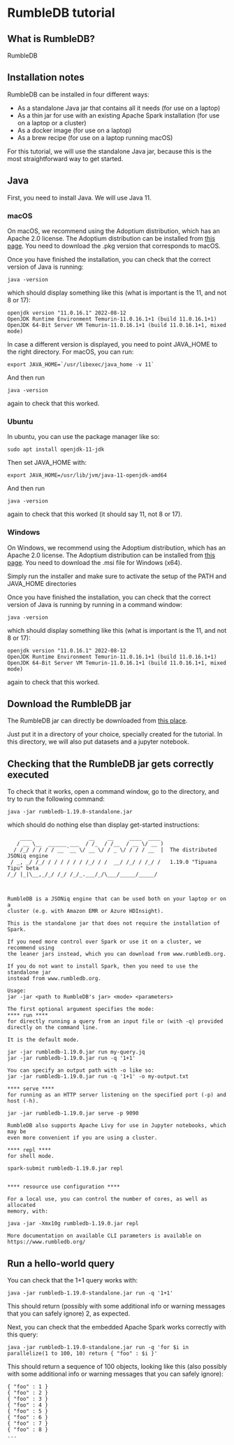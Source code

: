 # RumbleDB tutorial

## What is RumbleDB?

RumbleDB

## Installation notes

RumbleDB can be installed in four different ways:
- As a standalone Java jar that contains all it needs (for use on a laptop)
- As a thin jar for use with an existing Apache Spark installation (for use on a laptop or a cluster)
- As a docker image (for use on a laptop)
- As a brew recipe (for use on a laptop running macOS)

For this tutorial, we will use the standalone Java jar, because this is the most straightforward way to get started.

## Java

First, you need to install Java. We will use Java 11.

### macOS

On macOS, we recommend using the Adoptium distribution, which has an Apache 2.0 license. The Adoptium distribution can be installed from [this page](https://adoptium.net/en-GB/temurin/releases/?version=11). You need to download the .pkg version that corresponds to macOS.

Once you have finished the installation, you can check that the correct version of Java is running:

    java -version
   
which should display something like this (what is important is the 11, and not 8 or 17):

    openjdk version "11.0.16.1" 2022-08-12
    OpenJDK Runtime Environment Temurin-11.0.16.1+1 (build 11.0.16.1+1)
    OpenJDK 64-Bit Server VM Temurin-11.0.16.1+1 (build 11.0.16.1+1, mixed mode)

In case a different version is displayed, you need to point JAVA_HOME to the right directory. For macOS, you can run:

    export JAVA_HOME=`/usr/libexec/java_home -v 11` 

And then run

    java -version
    
again to check that this worked.

### Ubuntu

In ubuntu, you can use the package manager like so:

    sudo apt install openjdk-11-jdk
    
Then set JAVA_HOME with:

    export JAVA_HOME=/usr/lib/jvm/java-11-openjdk-amd64
    
And then run

    java -version
    
again to check that this worked (it should say 11, not 8 or 17).

### Windows

On Windows, we recommend using the Adoptium distribution, which has an Apache 2.0 license. The Adoptium distribution can be installed from [this page](https://adoptium.net/en-GB/temurin/releases/?version=11). You need to download the .msi file for Windows (x64).

Simply run the installer and make sure to activate the setup of the PATH and JAVA_HOME directories

Once you have finished the installation, you can check that the correct version of Java is running by running in a command window:

    java -version
   
which should display something like this (what is important is the 11, and not 8 or 17):

    openjdk version "11.0.16.1" 2022-08-12
    OpenJDK Runtime Environment Temurin-11.0.16.1+1 (build 11.0.16.1+1)
    OpenJDK 64-Bit Server VM Temurin-11.0.16.1+1 (build 11.0.16.1+1, mixed mode)
    
again to check that this worked.

## Download the RumbleDB jar

The RumbleDB jar can directly be downloaded from [this place](https://github.com/RumbleDB/rumble/releases/download/v1.19.0/rumbledb-1.19.0-standalone.jar).

Just put it in a directory of your choice, specially created for the tutorial. In this directory, we will also put datasets and a jupyter notebook.

## Checking that the RumbleDB jar gets correctly executed

To check that it works, open a command window, go to the directory, and try to run the following command:

    java -jar rumbledb-1.19.0-standalone.jar
    
which should do nothing else than display get-started instructions:

        ____                  __    __     ____  ____ 
       / __ \__  ______ ___  / /_  / /__  / __ \/ __ )
      / /_/ / / / / __ `__ \/ __ \/ / _ \/ / / / __  |  The distributed JSONiq engine
     / _, _/ /_/ / / / / / / /_/ / /  __/ /_/ / /_/ /   1.19.0 "Tipuana Tipu" beta
    /_/ |_|\__,_/_/ /_/ /_/_.___/_/\___/_____/_____/  
    
    
    
    RumbleDB is a JSONiq engine that can be used both on your laptop or on a
    cluster (e.g. with Amazon EMR or Azure HDInsight).
    
    This is the standalone jar that does not require the installation of Spark.
    
    If you need more control over Spark or use it on a cluster, we recommend using
    the leaner jars instead, which you can download from www.rumbledb.org.
    
    If you do not want to install Spark, then you need to use the standalone jar
    instead from www.rumbledb.org.
    
    Usage:
    jar -jar <path to RumbleDB's jar> <mode> <parameters>
    
    The first optional argument specifies the mode:
    **** run ****
    for directly running a query from an input file or (with -q) provided directly on the command line.
    
    It is the default mode.
    
    jar -jar rumbledb-1.19.0.jar run my-query.jq
    jar -jar rumbledb-1.19.0.jar run -q '1+1'

    You can specify an output path with -o like so:
    jar -jar rumbledb-1.19.0.jar run -q '1+1' -o my-output.txt
    
    **** serve ****
    for running as an HTTP server listening on the specified port (-p) and host (-h).
    
    jar -jar rumbledb-1.19.0.jar serve -p 9090
    
    RumbleDB also supports Apache Livy for use in Jupyter notebooks, which may be
    even more convenient if you are using a cluster.
    
    **** repl ****
    for shell mode.
    
    spark-submit rumbledb-1.19.0.jar repl
    
    
    **** resource use configuration ****
    
    For a local use, you can control the number of cores, as well as allocated
    memory, with:
    
    java -jar -Xmx10g rumbledb-1.19.0.jar repl
    
    More documentation on available CLI parameters is available on https://www.rumbledb.org/

    
## Run a hello-world query

You can check that the 1+1 query works with:

    java -jar rumbledb-1.19.0-standalone.jar run -q '1+1'
    
This should return (possibly with some additional info or warning messages that you can safely ignore) 2, as expected.

Next, you can check that the embedded Apache Spark works correctly with this query:

    java -jar rumbledb-1.19.0-standalone.jar run -q 'for $i in parallelize(1 to 100, 10) return { "foo" : $i }'

This should return a sequence of 100 objects, looking like this (also possibly with some additional info or warning messages that you can safely ignore):

    { "foo" : 1 }
    { "foo" : 2 }
    { "foo" : 3 }
    { "foo" : 4 }
    { "foo" : 5 }
    { "foo" : 6 }
    { "foo" : 7 }
    { "foo" : 8 }
    ...
